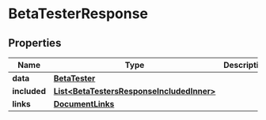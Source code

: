 

# BetaTesterResponse


## Properties

| Name | Type | Description | Notes |
|------------ | ------------- | ------------- | -------------|
|**data** | [**BetaTester**](BetaTester.md) |  |  |
|**included** | [**List&lt;BetaTestersResponseIncludedInner&gt;**](BetaTestersResponseIncludedInner.md) |  |  [optional] |
|**links** | [**DocumentLinks**](DocumentLinks.md) |  |  |



